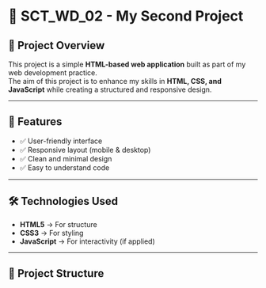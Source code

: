 # 📌 SCT_WD_02 - My Second Project  

## 📖 Project Overview  
This project is a simple **HTML-based web application** built as part of my web development practice.  
The aim of this project is to enhance my skills in **HTML, CSS, and JavaScript** while creating a structured and responsive design.  

---

## 🚀 Features  
- ✅ User-friendly interface  
- ✅ Responsive layout (mobile & desktop)  
- ✅ Clean and minimal design  
- ✅ Easy to understand code  

---

## 🛠️ Technologies Used  
- **HTML5** → For structure  
- **CSS3** → For styling  
- **JavaScript** → For interactivity (if applied)  

---

## 📂 Project Structure
